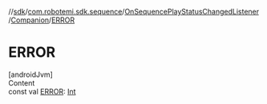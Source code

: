 //[sdk](../../../../index.md)/[com.robotemi.sdk.sequence](../../index.md)/[OnSequencePlayStatusChangedListener](../index.md)/[Companion](index.md)/[ERROR](-e-r-r-o-r.md)



# ERROR  
[androidJvm]  
Content  
const val [ERROR](-e-r-r-o-r.md): [Int](https://kotlinlang.org/api/latest/jvm/stdlib/kotlin/-int/index.html)  



